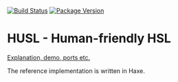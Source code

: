 [![Build Status](https://travis-ci.org/husl-colors/husl.svg?branch=master)](https://travis-ci.org/husl-colors/husl)
[![Package Version](https://img.shields.io/npm/v/husl.svg)](https://www.npmjs.com/package/husl)

# HUSL - Human-friendly HSL

[Explanation, demo, ports etc.](http://www.husl-colors.org)

The reference implementation is written in Haxe.
